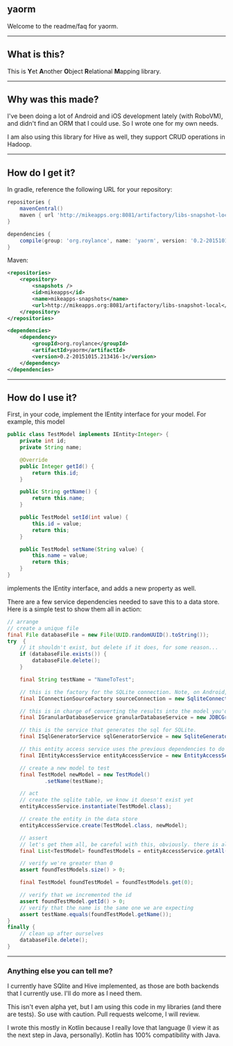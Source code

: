 ## yaorm

Welcome to the readme/faq for yaorm.


***


## What is this?

This is **Y**et **A**nother **O**bject **R**elational **M**apping library. 


***


## Why was this made?

I've been doing a lot of Android and iOS development lately (with RoboVM), and didn't find an ORM that I could use. So I wrote one for my own needs.

I am also using this library for Hive as well, they support CRUD operations in Hadoop.


***


## How do I get it?


In gradle, reference the following URL for your repository:
```groovy
repositories {
    mavenCentral()
    maven { url 'http://mikeapps.org:8081/artifactory/libs-snapshot-local' }
}

dependencies {
    compile(group: 'org.roylance', name: 'yaorm', version: '0.2-20151015.213416-1')
}
```

Maven:
```xml
<repositories>
    <repository>
        <snapshots />
        <id>mikeapps</id>
        <name>mikeapps-snapshots</name>
        <url>http://mikeapps.org:8081/artifactory/libs-snapshot-local</url>
    </repository>
</repositories>

<dependencies>
    <dependency>
        <groupId>org.roylance</groupId>
        <artifactId>yaorm</artifactId>
        <version>0.2-20151015.213416-1</version>
    </dependency>
</dependencies>
```


***

## How do I use it?


First, in your code, implement the IEntity interface for your model. For example, this model

```java
public class TestModel implements IEntity<Integer> {
    private int id;
    private String name;

    @Override
    public Integer getId() {
        return this.id;
    }

    public String getName() {
        return this.name;
    }

    public TestModel setId(int value) {
        this.id = value;
        return this;
    }

    public TestModel setName(String value) {
        this.name = value;
        return this;
    }
}
```

implements the IEntity<Integer> interface, and adds a new property as well. 

There are a few service dependencies needed to save this to a data store. Here is a simple test to show them all in action:

```java
// arrange
// create a unique file
final File databaseFile = new File(UUID.randomUUID().toString());
try  {
    // it shouldn't exist, but delete if it does, for some reason...
    if (databaseFile.exists()) {
        databaseFile.delete();
    }

    final String testName = "NameToTest";

    // this is the factory for the SQLite connection. Note, on Android, you can implement this interface and hook it in
    final IConnectionSourceFactory sourceConnection = new SqliteConnectionSourceFactory(databaseFile.getAbsolutePath());

    // this is in charge of converting the results into the model you'd like. Using JDBC for now, but on Android, just implement this interface
    final IGranularDatabaseService granularDatabaseService = new JDBCGranularDatabaseService(sourceConnection.getConnectionSource());

    // this is the service that generates the sql for SQLite.
    final ISqlGeneratorService sqlGeneratorService = new SqliteGeneratorService();

    // this entity access service uses the previous dependencies to do common CRUD operations against the data store
    final IEntityAccessService entityAccessService = new EntityAccessService(granularDatabaseService, sqlGeneratorService);

    // create a new model to test
    final TestModel newModel = new TestModel()
            .setName(testName);

    // act
    // create the sqlite table, we know it doesn't exist yet
    entityAccessService.instantiate(TestModel.class);

    // create the entity in the data store
    entityAccessService.create(TestModel.class, newModel);

    // assert
    // let's get them all, be careful with this, obviously. there is also a filtering method
    final List<TestModel> foundTestModels = entityAccessService.getAll(TestModel.class);

    // verify we're greater than 0
    assert foundTestModels.size() > 0;

    final TestModel foundTestModel = foundTestModels.get(0);

    // verify that we incremented the id
    assert foundTestModel.getId() > 0;
    // verify that the name is the same one we are expecting
    assert testName.equals(foundTestModel.getName());
}
finally {
    // clean up after ourselves
    databaseFile.delete();
}
```


***

### Anything else you can tell me?

I currently have SQlite and Hive implemented, as those are both backends that I currently use. I'll do more as I need them.

This isn't even alpha yet, but I am using this code in my libraries (and there are tests). So use with caution. Pull requests welcome, I will review. 

I wrote this mostly in Kotlin because I really love that language (I view it as the next step in Java, personally). Kotlin has 100% compatibility with Java.
